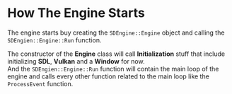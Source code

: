 # How The Engine Starts
The engine starts buy creating the `SDEngine::Engine` object and calling the `SDEngien::Engine::Run` function.

The constructor of the **Engine** class will call **Initialization** stuff that include initializing **SDL**, **Vulkan** and a **Window** for now.\
And the `SDEngien::Engine::Run` function will contain the main loop of the engine and calls every other function related to the main loop like the `ProcessEvent` function.